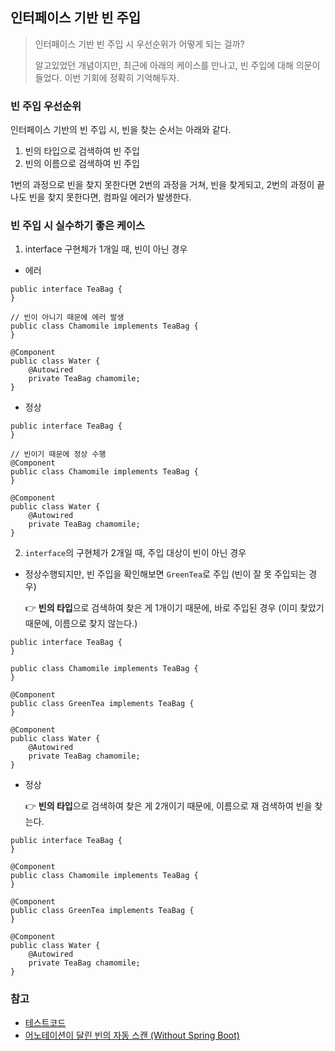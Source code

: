 ## 인터페이스 기반 빈 주입

> 인터페이스 기반 빈 주입 시 우선순위가 어떻게 되는 걸까?
>
> 알고있었던 개념이지만, 최근에 아래의 케이스를 만나고, 빈 주입에 대해 의문이 들었다.
> 이번 기회에 정확히 기억해두자.

### 빈 주입 우선순위
인터페이스 기반의 빈 주입 시, 빈을 찾는 순서는 아래와 같다.

1. 빈의 타입으로 검색하여 빈 주입
2. 빈의 이름으로 검색하여 빈 주입

1번의 과정으로 빈을 찾지 못한다면 2번의 과정을 거쳐, 빈을 찾게되고,
2번의 과정이 끝나도 빈을 찾지 못한다면, 컴파일 에러가 발생한다.

### 빈 주입 시 실수하기 좋은 케이스
1. interface 구현체가 1개일 때, 빈이 아닌 경우
- 에러 
```
public interface TeaBag {
}

// 빈이 아니기 때문에 에러 발생
public class Chamomile implements TeaBag {
}

@Component
public class Water {
    @Autowired
    private TeaBag chamomile;
}
```

- 정상
```
public interface TeaBag {
}

// 빈이기 때문에 정상 수행
@Component
public class Chamomile implements TeaBag {
}

@Component
public class Water {
    @Autowired
    private TeaBag chamomile;
}
```

2. `interface`의 구현체가 2개일 때, 주입 대상이 빈이 아닌 경우
- 정상수행되지만, 빈 주입을 확인해보면 `GreenTea`로 주입 (빈이 잘 못 주입되는 경우)

  👉 **빈의 타입**으로 검색하여 찾은 게 1개이기 때문에, 바로 주입된 경우 (이미 찾았기 때문에, 이름으로 찾지 않는다.)
```
public interface TeaBag {
}

public class Chamomile implements TeaBag {
}

@Component
public class GreenTea implements TeaBag {
}

@Component
public class Water {
    @Autowired
    private TeaBag chamomile;
}
```
- 정상

  👉 **빈의 타입**으로 검색하여 찾은 게 2개이기 때문에, 이름으로 재 검색하여 빈을 찾는다.
```
public interface TeaBag {
}

@Component
public class Chamomile implements TeaBag {
}

@Component
public class GreenTea implements TeaBag {
}

@Component
public class Water {
    @Autowired
    private TeaBag chamomile;
}
```

### 참고
- [테스트코드](https://github.com/kimdahyeee/blog-code/tree/master/spring-injection)
- [어노테이션이 달린 빈의 자동 스캔 (Without Spring Boot)](https://perfectacle.github.io/2019/06/23/auto-scanning-annotation-based-bean/)